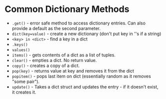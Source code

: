 # Common Dictionary Methods
* `.get()` - error safe method to access dictionary entries. Can also provide a default as the second parameter.
* `dict(key=value)` - create a new dictionary (don't put key in ''s if a string)
* `<key> in <dict>` - find a key in a dict
* `.keys()`
* `values()`
* `items()` - gets contents of a dict as a list of tuples.
* `clear()` - empties a dict. No return value.
* `copy()` - creates a copy of a dict.
* `pop(key)` - returns value at key and removes it from the dict
* `popitem()` - pops last item on dict (essentially random as it removes "some pair").
* `update()` - Takes a dict struct and updates the entry - if it doesn't exist, it creates it.